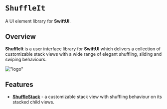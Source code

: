 # ``ShuffleIt``

A UI element library for **SwiftUI**.

## Overview

**ShuffleIt** is a user interface library for **SwiftUI** which delivers a collection of customizable stack views with a wide range of elegant shuffling, sliding and swiping behaviours.

!["logo"](ShuffleIt.png)

## Features
- [**ShuffleStack**](https://dscyrescotti.github.io/ShuffleIt/documentation/shufflestack/) - a customizable stack view with shuffling behaviour on its stacked child views.
